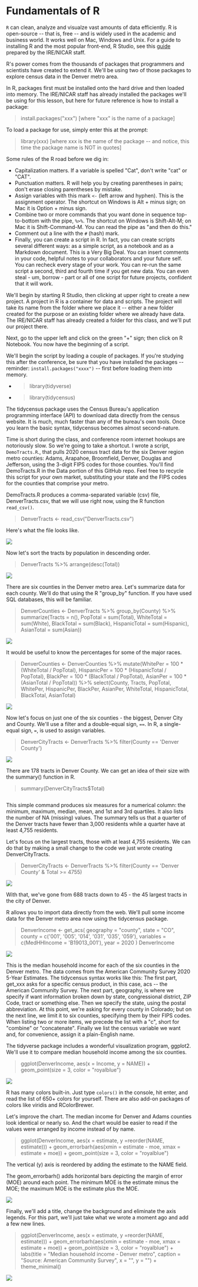 # Fundamentals of R

<code>R</code> can clean, analyze and visualze vast amounts of data efficiently. R is open-source -- that is, free -- and is widely used in the academic and business world. It works well on Mac, Windows and Unix. For a guide to installing R and the most popular front-end, R Studio, see this [guide](https://bit.ly/ire-install-r) prepared by the IRE/NICAR staff.

R's power comes from the thousands of packages that programmers and scientists have created to extend it. We'll be using two of those packages to explore census data in the Denver metro area.

In R, packages first must be installed onto the hard drive and then loaded into memory. The IRE/NICAR staff has already installed the packages we'll be using for this lesson, but here for future reference is how to install a package:

> install.packages("xxx")  [where "xxx" is the name of a package]

To load a package for use, simply enter this at the prompt:

> library(xxx) [where xxx is the name of the package -- and notice, this time the package name is NOT in quotes]

Some rules of the R road before we dig in:

* Capitalization matters. If a variable is spelled "Cat", don't write "cat" or "CAT". 
* Punctuation matters. R will help you by creating parentheses in pairs; don't erase closing parentheses by mistake.
* Assign variables with this mark <code><-</code> (left arrow and hyphen). This is the assignment operator. The shortcut on Windows is Alt + minus sign; on Mac it is Option + minus sign.
* Combine two or more commands that you want done in sequence top-to-bottom with the pipe, <code>%>%</code>. The shortcut on Windows is Shift-Alt-M; on Mac it is Shift-Command-M. You can read the pipe as "and then do this." 
* Comment out a line with the <code>#</code> (hash) mark.
* Finally, you can create a script in R. In fact, you can create scripts several different ways: as a simple script, as a notebook and as a Markdown document. This is a Very Big Deal. You can insert comments in your code, helpful notes to your collaborators and your future self. You can recheck every stage of your work. You can re-run the same script a second, third and fourth time if you get new data. You can even steal - um, borrow - part or all of one script for future projects, confident that it will work. 

We'll begin by starting R Studio, then clicking at upper right to create a new project. A project in R is a container for data and scripts. The project will take its name from the folder where we place it -- either a new folder created for the purpose or an existing folder where we already have data. The IRE/NICAR staff has already created a folder for this class, and we'll put our project there.
  
Next, go to the upper left and click on the green "+" sign; then click on R Notebook. You now have the beginning of a script.
    
We'll begin the script by loading a couple of packages. If you're studying this after the conference, be sure that you have installed the packages -- reminder: <code>install.packages("xxxx")</code> -- first before loading them into memory.
  
  * > library(tidyverse)
  * > library(tidycensus)
  
The tidycensus package uses the Census Bureau's application programming interface (API) to download data directly from the census website. It is much, much faster than any of the bureau's own tools. Once you learn the basic syntax, tidycensus becomes almost second-nature.  
  
Time is short during the class, and conference room internet hookups are notoriously slow. So we're going to take a shortcut. I wrote a script, <code>DemoTracts.R</code>., that pulls 2020 census tract data for the six Denver region metro counties: Adams, Arapahoe, Broomfield, Denver, Douglas and Jefferson, using the 3-digit FIPS codes for those counties. You'll find DemoTracts.R in the Data portion of this GitHub repo. Feel free to recycle this script for your own market, substituting your state and the FIPS codes for the counties that comprise your metro. 
  
DemoTracts.R produces a comma-separated variable (csv) file, DenverTracts.csv, that we will use right now, using the R function <code>read_csv()</code>.
  
> DenverTracts <- read_csv("DenverTracts.csv")
  
Here's what the file looks like.
  
![](https://github.com/roncampbell/IRE22/blob/images/DTracts2a.png?raw=true)

Now let's sort the tracts by population in descending order. 
  
> DenverTracts %>%
  arrange(desc(Total))</code>
  
![](https://github.com/roncampbell/IRE22/blob/images/DTracts2b.png?raw=true)
  
There are six counties in the Denver metro area. Let's summarize data for each county. We'll do that using the R "group_by" function. If you have used  SQL databases, this will be familiar.
  
> DenverCounties <- DenverTracts %>% 
  group_by(County) %>%
  summarize(Tracts = n(),
            PopTotal = sum(Total),
            WhiteTotal = sum(White),
            BlackTotal = sum(Black),
            HispanicTotal = sum(Hispanic),
            AsianTotal = sum(Asian))
 
![](https://github.com/roncampbell/IRE22/blob/images/DTracts5.png?raw=true)

  
It would be useful to know the percentages for some of the major races. 
  
> DenverCounties <- DenverCounties %>%
  mutate(WhitePer = 100 * (WhiteTotal / PopTotal),
         HispanicPer = 100 * (HispanicTotal / PopTotal),
         BlackPer = 100 * (BlackTotal / PopTotal),
         AsianPer = 100 * (AsianTotal / PopTotal)) %>%
  select(County, Tracts, PopTotal, WhitePer, HispanicPer, BlackPer, AsianPer, WhiteTotal, HispanicTotal, BlackTotal, AsianTotal)

![](https://github.com/roncampbell/IRE22/blob/images/DTracts6.png?raw=true)  
  
Now let's focus on just one of the six counties - the biggest, Denver City and County. We'll use a filter and a double-equal sign, <code>==</code>. In R, a single-equal sign, <code>=</code>, is used to assign variables. 
  
> DenverCityTracts <- DenverTracts %>%
  filter(County == 'Denver County')
  
![](https://github.com/roncampbell/IRE22/blob/images/DTracts4b.png?raw=true)
 
There are 178 tracts in Denver County. We can get an idea of their size with the summary() function in R.
  
> summary(DenverCityTracts$Total)
  
![]()  
  
This simple command produces six measures for a numerical column: the minimum, maximum, median, mean, and 1st and 3rd quartiles. It also lists the number of NA (missing) values. The summary tells us that a quarter of the Denver tracts have fewer than 3,000 residents while a quarter have at least 4,755 residents.
  
Let's focus on the largest tracts, those with at least 4,755 residents. We can do that by making a small change to the code we just wrote creating DenverCityTracts.
  
> DenverCityTracts <- DenverTracts %>%
  filter(County == 'Denver County' & Total >= 4755)
  
![](https://github.com/roncampbell/IRE22/blob/images/DTracts4c.png?raw=true)
 
With that, we've gone from 688 tracts down to 45 - the 45 largest tracts in the city of Denver.

R allows you to import data directly from the web. We'll pull some income data for the Denver metro area now using the tidycensus package.
  
> DenverIncome <- get_acs(
  geography = "county",
  state = "CO",
  county = c('001', '005', '014', '031', '035', '059'),
  variables = c(MedHHIncome = 'B19013_001'),
  year = 2020
)
DenverIncome
                  
![](https://github.com/roncampbell/IRE22/blob/images/DenCoInc1.png?raw=true)                  

This is the median household income for each of the six counties in the Denver metro. The data comes from the American Community Survey 2020 5-Year Estimates. The tidycensus syntax works like this: The first part, get_xxx asks for a specific census product, in this case, acs -- the American Community Survey. The next part, geography, is where we specify if want information broken down by state, congressional district, ZIP Code, tract or something else. Then we specify the state, using the postal abbreviation. At this point, we're asking for every county in Colorado; but on the next line, we limit it to six counties, specifying them by their FIPS codes. When listing two or more items, we precede the list with a "c", short for "combine" or "concatenate". Finally we list the census variable we want and, for convenience, assign it a plain-English name.                  

The tidyverse package includes a wonderful visualization program, ggplot2. We'll use it to compare median household income among the six counties.
                  
> ggplot(DenverIncome, aes(x = Income, y = NAME)) +
  geom_point(size = 3, color = "royalblue")
  
 ![](https://github.com/roncampbell/IRE22/blob/images/DenCoPlot.png?raw=true)
 
R has many colors built-in. Just type <code>colors()</code> in the console, hit enter, and read the list of 650+ colors for yourself. There are also add-on packages of colors like viridis and RColorBrewer.
  
Let's improve the chart. The median income for Denver and Adams counties look identical or nearly so. And the chart would be easier to read if the values were arranged by income instead of by name. 
  
> ggplot(DenverIncome, aes(x = estimate, y =reorder(NAME, estimate))) +
  geom_errorbarh(aes(xmin = estimate - moe, xmax = estimate + moe)) +
  geom_point(size = 3, color = "royalblue")

The vertical (y) axis is reordered by adding the estimate to the NAME field. 
  
The geom_errorbarh() adds horizontal bars depicting the margin of error (MOE) around each point. The minimum MOE is the estimate minus the MOE; the maximum MOE is the estimate plus the MOE.   
  
![](https://github.com/roncampbell/IRE22/blob/images/DenCoInc2.png?raw=true)

Finally, we'll add a title, change the background and eliminate the axis legends. For this part, we'll just take what we wrote a moment ago and add a few new lines.
  
> ggplot(DenverIncome, aes(x = estimate, y =reorder(NAME, estimate))) +
  geom_errorbarh(aes(xmin = estimate - moe, xmax = estimate + moe)) +
  geom_point(size = 3, color = "royalblue") +
  labs(title = "Median household income - Denver metro",
       caption = "Source: American Community Survey",
       x = "",
       y = "") +
  theme_minimal()
  
 ![](https://github.com/roncampbell/IRE22/blob/images/DenCoInc3.png?raw=true)
  
